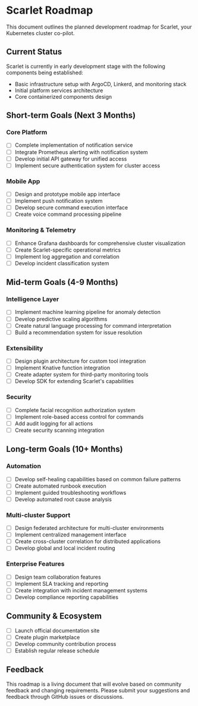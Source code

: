 # Scarlet Roadmap

This document outlines the planned development roadmap for Scarlet, your Kubernetes cluster co-pilot.

## Current Status

Scarlet is currently in early development stage with the following components being established:
- Basic infrastructure setup with ArgoCD, Linkerd, and monitoring stack
- Initial platform services architecture
- Core containerized components design

## Short-term Goals (Next 3 Months)

### Core Platform
- [ ] Complete implementation of notification service
- [ ] Integrate Prometheus alerting with notification system
- [ ] Develop initial API gateway for unified access
- [ ] Implement secure authentication system for cluster access

### Mobile App
- [ ] Design and prototype mobile app interface
- [ ] Implement push notification system
- [ ] Develop secure command execution interface
- [ ] Create voice command processing pipeline

### Monitoring & Telemetry
- [ ] Enhance Grafana dashboards for comprehensive cluster visualization
- [ ] Create Scarlet-specific operational metrics
- [ ] Implement log aggregation and correlation
- [ ] Develop incident classification system

## Mid-term Goals (4-9 Months)

### Intelligence Layer
- [ ] Implement machine learning pipeline for anomaly detection
- [ ] Develop predictive scaling algorithms
- [ ] Create natural language processing for command interpretation
- [ ] Build a recommendation system for issue resolution

### Extensibility
- [ ] Design plugin architecture for custom tool integration
- [ ] Implement Knative function integration
- [ ] Create adapter system for third-party monitoring tools
- [ ] Develop SDK for extending Scarlet's capabilities

### Security
- [ ] Complete facial recognition authorization system
- [ ] Implement role-based access control for commands
- [ ] Add audit logging for all actions
- [ ] Create security scanning integration

## Long-term Goals (10+ Months)

### Automation
- [ ] Develop self-healing capabilities based on common failure patterns
- [ ] Create automated runbook execution
- [ ] Implement guided troubleshooting workflows
- [ ] Develop automated root cause analysis

### Multi-cluster Support
- [ ] Design federated architecture for multi-cluster environments
- [ ] Implement centralized management interface
- [ ] Create cross-cluster correlation for distributed applications
- [ ] Develop global and local incident routing

### Enterprise Features
- [ ] Design team collaboration features
- [ ] Implement SLA tracking and reporting
- [ ] Create integration with incident management systems
- [ ] Develop compliance reporting capabilities

## Community & Ecosystem

- [ ] Launch official documentation site
- [ ] Create plugin marketplace
- [ ] Develop community contribution process
- [ ] Establish regular release schedule

## Feedback

This roadmap is a living document that will evolve based on community feedback and changing requirements. Please submit your suggestions and feedback through GitHub issues or discussions.
